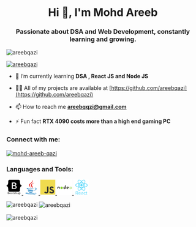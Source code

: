 <h1 align="center">Hi 👋, I'm Mohd Areeb</h1>
<h3 align="center">Passionate about DSA and Web Development, constantly learning and growing.</h3>

<p align="left"> <img src="https://komarev.com/ghpvc/?username=areebqazi&label=Profile%20views&color=0e75b6&style=flat" alt="areebqazi" /> </p>

<p align="left"> <a href="https://github.com/ryo-ma/github-profile-trophy"><img src="https://github-profile-trophy.vercel.app/?username=areebqazi" alt="areebqazi" /></a> </p>

- 🌱 I’m currently learning **DSA , React JS and Node JS**

- 👨‍💻 All of my projects are available at [https://github.com/areebqazi](https://github.com/areebqazi)

- 📫 How to reach me **areebqqzi@gmail.com**

- ⚡ Fun fact **RTX 4090 costs more than a high end gaming PC**

<h3 align="left">Connect with me:</h3>
<p align="left">
<a href="https://linkedin.com/in/mohd-areeb-qazi" target="blank"><img align="center" src="https://raw.githubusercontent.com/rahuldkjain/github-profile-readme-generator/master/src/images/icons/Social/linked-in-alt.svg" alt="mohd-areeb-qazi" height="30" width="40" /></a>
</p>

<h3 align="left">Languages and Tools:</h3>
<p align="left"> <a href="https://getbootstrap.com" target="_blank" rel="noreferrer"> <img src="https://raw.githubusercontent.com/devicons/devicon/master/icons/bootstrap/bootstrap-plain-wordmark.svg" alt="bootstrap" width="40" height="40"/> </a> <a href="https://www.java.com" target="_blank" rel="noreferrer"> <img src="https://raw.githubusercontent.com/devicons/devicon/master/icons/java/java-original.svg" alt="java" width="40" height="40"/> </a> <a href="https://developer.mozilla.org/en-US/docs/Web/JavaScript" target="_blank" rel="noreferrer"> <img src="https://raw.githubusercontent.com/devicons/devicon/master/icons/javascript/javascript-original.svg" alt="javascript" width="40" height="40"/> </a> <a href="https://nodejs.org" target="_blank" rel="noreferrer"> <img src="https://raw.githubusercontent.com/devicons/devicon/master/icons/nodejs/nodejs-original-wordmark.svg" alt="nodejs" width="40" height="40"/> </a> <a href="https://reactjs.org/" target="_blank" rel="noreferrer"> <img src="https://raw.githubusercontent.com/devicons/devicon/master/icons/react/react-original-wordmark.svg" alt="react" width="40" height="40"/> </a> </p>

<p><img align="left" src="https://github-readme-stats.vercel.app/api/top-langs?username=areebqazi&show_icons=true&locale=en&layout=compact" alt="areebqazi" /></p>

<p>&nbsp;<img align="center" src="https://github-readme-stats.vercel.app/api?username=areebqazi&show_icons=true&locale=en" alt="areebqazi" /></p>

<p><img align="center" src="https://github-readme-streak-stats.herokuapp.com/?user=areebqazi&" alt="areebqazi" /></p>


